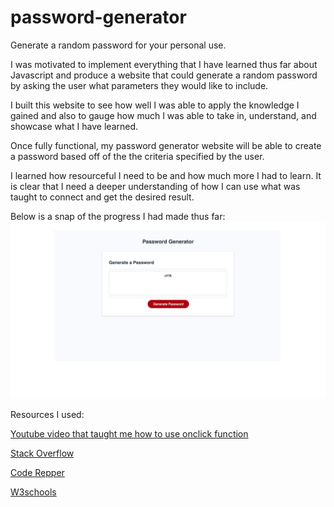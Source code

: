 # password-generator

Generate a random password for your personal use.

I was motivated to implement everything that I have learned thus far about Javascript and produce a website that could generate a random password by asking the user what parameters they would like to include.

I built this website to see how well I was able to apply the knowledge I gained and also to gauge how much I was able to take in, understand, and showcase what I have learned. 

Once fully functional, my password generator website will be able to create a password based off of the the criteria specified by the user.

I learned how resourceful I need to be and how much more I had to learn. It is clear that I need a deeper understanding of how I can use what was taught to connect and get the desired result. 

Below is a snap of the progress I had made thus far:
![password generator pic](assets/images/password-generator.png)

Resources I used:

[Youtube video that taught me how to use onclick function](https://www.youtube.com/watch?v=xj0DQI7N4Go)

[Stack Overflow](https://stackoverflow.com/)

[Code Repper](https://www.codegrepper.com/)

[W3schools](https://www.w3schools.com/)